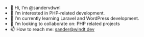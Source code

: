 - 👋 Hi, I’m @sandervdwnl
- 👀 I’m interested in PHP-related development.
- 🌱 I’m currently learning Laravel and WordPress development.
- 💞️ I’m looking to collaborate on: PHP related projects
- 📫 How to reach me: sander@windt.dev

<!---
sandervdwnl/sandervdwnl is a ✨ special ✨ repository because its `README.md` (this file) appears on your GitHub profile.
You can click the Preview link to take a look at your changes.
--->
